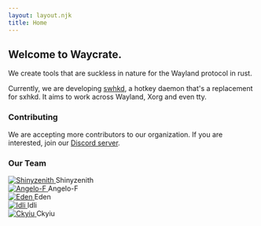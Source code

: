 ```yaml
---
layout: layout.njk
title: Home
---
```


## Welcome to Waycrate.

We create tools that are suckless in nature for the Wayland protocol in rust.

Currently, we are developing [swhkd](https://github.com/waycrate/swhkd), a hotkey daemon that's a
replacement for sxhkd. It aims to work across Wayland, Xorg and even
tty.

### Contributing

We are accepting more contributors to our organization. If you are
interested, join our [Discord server](https://discord.gg/KKZRDYrRYW).

### Our Team

<div class="members">
  <div class="member">
    <a href="https://shinyzenith.xyz/">
      <img src="https://avatars.githubusercontent.com/u/60808802?s=300" alt="Shinyzenith">
    </a>
    Shinyzenith
  </div>

  <div class="member">
    <a href="http://angelo.is-a.dev/">
      <img src="https://avatars.githubusercontent.com/u/39676098?s=300" alt="Angelo-F">
    </a>
    Angelo-F
  </div>

  <div class="member">
    <a href="http://edenqwq.github.io/">
      <img src="https://avatars.githubusercontent.com/u/62473844?s=300" alt="Eden">
    </a>
    Eden
  </div>

  <div class="member">
    <a href="https://github.com/Idlidev">
      <img src="https://avatars.githubusercontent.com/u/69449141?s=300" alt="Idli">
    </a>
    Idli
  </div>

  <div class="member">
    <a href="https://github.com/UnsignedArduino">
      <img src="https://avatars.githubusercontent.com/u/38868705?s=300" alt="Ckyiu">
    </a>
    Ckyiu
  </div>
</div>

